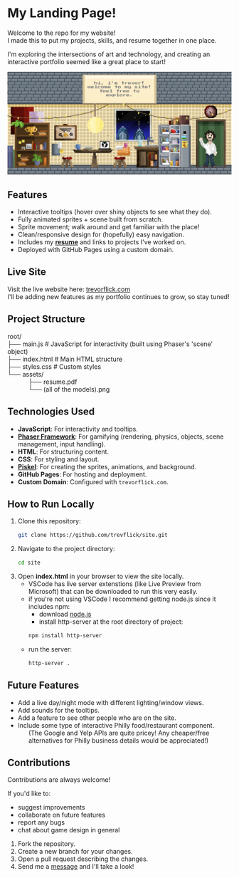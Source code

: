 # My Landing Page!

Welcome to the repo for my website!  
I made this to put my projects, skills, and resume together in one place.

I'm exploring the intersections of art and technology, and creating an interactive portfolio seemed like a great place to start!

![preview](assets/preview.png)

## Features
- Interactive tooltips (hover over shiny objects to see what they do).
- Fully animated sprites + scene built from scratch.
- Sprite movement; walk around and get familiar with the place!
- Clean/responsive design for (hopefully) easy navigation.
- Includes my **[resume](https://trevorflick.com/assets/Trevor_Flick_Resume.pdf)** and links to projects I've worked on.  
- Deployed with GitHub Pages using a custom domain.

## Live Site
Visit the live website here: [trevorflick.com](https://trevorflick.com)  
I'll be adding new features as my portfolio continues to grow, so stay tuned!

## Project Structure
root/  
    ├── main.js # JavaScript for interactivity (built using Phaser's 'scene' object)  
    ├── index.html # Main HTML structure  
    ├── styles.css # Custom styles  
    └── assets/  
&nbsp;&nbsp;&nbsp;&nbsp;&nbsp;&nbsp;&nbsp;&nbsp;&nbsp;&nbsp;&nbsp;&nbsp;├── resume.pdf  
&nbsp;&nbsp;&nbsp;&nbsp;&nbsp;&nbsp;&nbsp;&nbsp;&nbsp;&nbsp;&nbsp;&nbsp;└── (all of the models).png  


## Technologies Used
- **JavaScript**: For interactivity and tooltips.
- **[Phaser Framework](https://phaser.io/)**: For gamifying (rendering, physics, objects, scene management, input handling). 
- **HTML**: For structuring content.
- **CSS**: For styling and layout.
- **[Piskel](https://www.piskelapp.com/)**: For creating the sprites, animations, and background.
- **GitHub Pages**: For hosting and deployment.
- **Custom Domain**: Configured with `trevorflick.com`.

## How to Run Locally

1. Clone this repository:
   ```bash
   git clone https://github.com/trevflick/site.git
2. Navigate to the project directory:
    ```bash 
    cd site 
3. Open **index.html** in your browser to view the site locally.
    - VSCode has live server extenstions (like Live Preview from Microsoft) that can be downloaded to run this very easily.
    - if you're not using VSCode I recommend getting node.js since it includes npm:
        - download [node.js](https://nodejs.org/en)
        - install http-server at the root directory of project:
        ```bash
        npm install http-server
    - run the server:
        ```bash
        http-server .
## Future Features
- Add a live day/night mode with different lighting/window views.  
- Add sounds for the tooltips.  
- Add a feature to see other people who are on the site.  
- Include some type of interactive Philly food/restaurant component.  
 &nbsp;&nbsp;&nbsp;&nbsp;&nbsp;&nbsp;(The Google and Yelp APIs are quite pricey! Any cheaper/free  
&nbsp;&nbsp;&nbsp;&nbsp;&nbsp;&nbsp;alternatives for Philly business details would be appreciated!)

## Contributions
Contributions are always welcome!  

If you'd like to:  
- suggest improvements  
- collaborate on future features  
- report any bugs
- chat about game design in general

1. Fork the repository.  
2. Create a new branch for your changes.  
3. Open a pull request describing the changes.  
4. Send me a [message](me@trevorflick.com) and I'll take a look!


